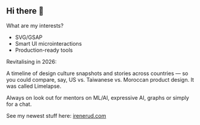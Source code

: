 ## Hi there 👋



What are my interests?

- SVG/GSAP 
- Smart UI microinteractions
- Production-ready tools


Revitalising in 2026:

A timeline of design culture snapshots and stories across countries — so you could compare, say, US vs. Taiwanese vs. Moroccan product design. It was called Limelapse.

Always on look out for mentors on ML/AI, expressive AI, graphs or simply for a chat.

See my newest stuff here: [irenerud.com](https://irenerud.com)
